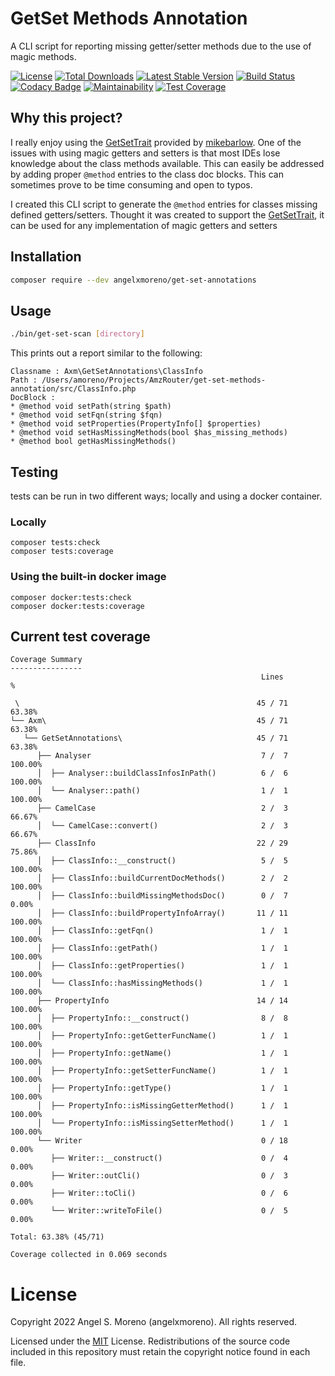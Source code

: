 # GetSet Methods Annotation

A CLI script for reporting missing getter/setter methods due to the use of magic methods. 

[![License](https://poser.pugx.org/angelxmoreno/get-set-annotations/license)](https://packagist.org/packages/angelxmoreno/get-set-annotations)
[![Total Downloads](https://poser.pugx.org/angelxmoreno/get-set-annotations/downloads)](https://packagist.org/packages/angelxmoreno/get-set-annotations)
[![Latest Stable Version](https://poser.pugx.org/angelxmoreno/get-set-annotations/v/stable)](https://packagist.org/packages/angelxmoreno/get-set-annotations)
[![Build Status](https://travis-ci.org/angelxmoreno/get-set-methods-annotation.svg?branch=master)](https://travis-ci.org/angelxmoreno/get-set-methods-annotation)
[![Codacy Badge](https://api.codacy.com/project/badge/Grade/bf8b650e2be242259ee55dcb822d2052)](https://www.codacy.com/app/angelxmoreno/get-set-methods-annotation?utm_source=github.com&amp;utm_medium=referral&amp;utm_content=angelxmoreno/get-set-methods-annotation&amp;utm_campaign=Badge_Grade)
[![Maintainability](https://api.codeclimate.com/v1/badges/f3474f14ef0800f8391e/maintainability)](https://codeclimate.com/github/angelxmoreno/get-set-methods-annotation/maintainability)
[![Test Coverage](https://api.codeclimate.com/v1/badges/f3474f14ef0800f8391e/test_coverage)](https://codeclimate.com/github/angelxmoreno/get-set-methods-annotation/test_coverage)
## Why this project?

I really enjoy using the [GetSetTrait](https://github.com/mikebarlow/GetSet) provided by [mikebarlow](https://github.com/mikebarlow).
One of the issues with using magic getters and setters is that most IDEs lose knowledge about the class methods available. This can 
easily be addressed by adding proper `@method` entries to the class doc blocks. This can sometimes prove to be time consuming and open 
to typos. 

I created this CLI script to generate the `@method` entries for classes missing defined getters/setters. Thought it was created to
support the [GetSetTrait](https://github.com/mikebarlow/GetSet), it can be used for any implementation of magic getters and setters

## Installation
```bash
composer require --dev angelxmoreno/get-set-annotations
```

## Usage
````bash
./bin/get-set-scan [directory]
````

This prints out a report similar to the following:

```text
Classname : Axm\GetSetAnnotations\ClassInfo
Path : /Users/amoreno/Projects/AmzRouter/get-set-methods-annotation/src/ClassInfo.php
DocBlock : 
* @method void setPath(string $path)
* @method void setFqn(string $fqn)
* @method void setProperties(PropertyInfo[] $properties)
* @method void setHasMissingMethods(bool $has_missing_methods)
* @method bool getHasMissingMethods()
```


## Testing
tests can be run in two different ways; locally and using a docker container.

### Locally
```shell
composer tests:check
composer tests:coverage
```

### Using the built-in docker image
```shell
composer docker:tests:check
composer docker:tests:coverage
```

## Current test coverage
```text
Coverage Summary
----------------
                                                        Lines            %

 \                                                     45 / 71      63.38%
└── Axm\                                               45 / 71      63.38%
   └── GetSetAnnotations\                              45 / 71      63.38%
      ├── Analyser                                      7 /  7     100.00%
      │  ├── Analyser::buildClassInfosInPath()          6 /  6     100.00%
      │  └── Analyser::path()                           1 /  1     100.00%
      ├── CamelCase                                     2 /  3      66.67%
      │  └── CamelCase::convert()                       2 /  3      66.67%
      ├── ClassInfo                                    22 / 29      75.86%
      │  ├── ClassInfo::__construct()                   5 /  5     100.00%
      │  ├── ClassInfo::buildCurrentDocMethods()        2 /  2     100.00%
      │  ├── ClassInfo::buildMissingMethodsDoc()        0 /  7       0.00%
      │  ├── ClassInfo::buildPropertyInfoArray()       11 / 11     100.00%
      │  ├── ClassInfo::getFqn()                        1 /  1     100.00%
      │  ├── ClassInfo::getPath()                       1 /  1     100.00%
      │  ├── ClassInfo::getProperties()                 1 /  1     100.00%
      │  └── ClassInfo::hasMissingMethods()             1 /  1     100.00%
      ├── PropertyInfo                                 14 / 14     100.00%
      │  ├── PropertyInfo::__construct()                8 /  8     100.00%
      │  ├── PropertyInfo::getGetterFuncName()          1 /  1     100.00%
      │  ├── PropertyInfo::getName()                    1 /  1     100.00%
      │  ├── PropertyInfo::getSetterFuncName()          1 /  1     100.00%
      │  ├── PropertyInfo::getType()                    1 /  1     100.00%
      │  ├── PropertyInfo::isMissingGetterMethod()      1 /  1     100.00%
      │  └── PropertyInfo::isMissingSetterMethod()      1 /  1     100.00%
      └── Writer                                        0 / 18       0.00%
         ├── Writer::__construct()                      0 /  4       0.00%
         ├── Writer::outCli()                           0 /  3       0.00%
         ├── Writer::toCli()                            0 /  6       0.00%
         └── Writer::writeToFile()                      0 /  5       0.00%

Total: 63.38% (45/71)

Coverage collected in 0.069 seconds

```
# License

Copyright 2022 Angel S. Moreno (angelxmoreno). All rights reserved.

Licensed under the [MIT](http://www.opensource.org/licenses/mit-license.php) License. Redistributions of the source code included in this repository must retain the copyright notice found in each file.
